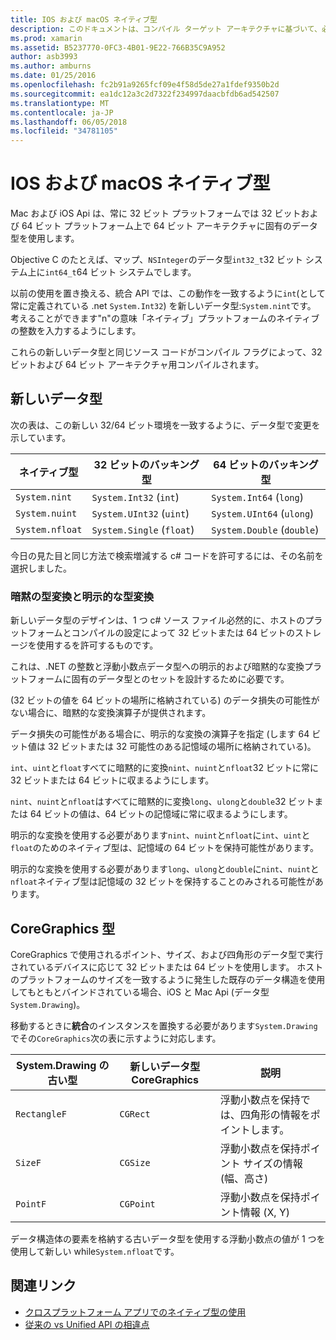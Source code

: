 ```yaml
---
title: IOS および macOS ネイティブ型
description: このドキュメントは、コンパイル ターゲット アーキテクチャに基づいて、必要に応じて、32 ビットおよび 64 ビットのネイティブ型に、Xamarin の Unified API が .NET 型をマップする方法を説明します。
ms.prod: xamarin
ms.assetid: B5237770-0FC3-4B01-9E22-766B35C9A952
author: asb3993
ms.author: amburns
ms.date: 01/25/2016
ms.openlocfilehash: fc2b91a9265fcf09e4f58d5de27a1fdef9350b2d
ms.sourcegitcommit: ea1dc12a3c2d7322f234997daacbfdb6ad542507
ms.translationtype: MT
ms.contentlocale: ja-JP
ms.lasthandoff: 06/05/2018
ms.locfileid: "34781105"
---
```

# <a name="native-types-for-ios-and-macos"></a>IOS および macOS ネイティブ型

Mac および iOS Api は、常に 32 ビット プラットフォームでは 32 ビットおよび 64 ビット プラットフォーム上で 64 ビット アーキテクチャに固有のデータ型を使用します。

Objective C のたとえば、マップ、`NSInteger`のデータ型`int32_t`32 ビット システム上に`int64_t`64 ビット システムでします。

以前の使用を置き換える、統合 API では、この動作を一致するように`int`(として常に定義されている .net `System.Int32`) を新しいデータ型:`System.nint`です。 考えることができます"n"の意味「ネイティブ」プラットフォームのネイティブの整数を入力するようにします。

これらの新しいデータ型と同じソース コードがコンパイル フラグによって、32 ビットおよび 64 ビット アーキテクチャ用コンパイルされます。

## <a name="new-data-types"></a>新しいデータ型

次の表は、この新しい 32/64 ビット環境を一致するように、データ型で変更を示しています。

|ネイティブ型|32 ビットのバッキング型|64 ビットのバッキング型|
|--- |--- |--- |
|`System.nint`|`System.Int32` (`int`)|`System.Int64` (`long`)|
|`System.nuint`|`System.UInt32` (`uint`)|`System.UInt64` (`ulong`)|
|`System.nfloat`|`System.Single` (`float`)|`System.Double` (`double`)|

今日の見た目と同じ方法で検索増減する c# コードを許可するには、その名前を選択しました。

### <a name="implicit-and-explicit-conversions"></a>暗黙の型変換と明示的な型変換

新しいデータ型のデザインは、1 つ c# ソース ファイル必然的に、ホストのプラットフォームとコンパイルの設定によって 32 ビットまたは 64 ビットのストレージを使用するを許可するものです。

これは、.NET の整数と浮動小数点データ型への明示的および暗黙的な変換プラットフォームに固有のデータ型とのセットを設計するために必要です。

(32 ビットの値を 64 ビットの場所に格納されている) のデータ損失の可能性がない場合に、暗黙的な変換演算子が提供されます。

データ損失の可能性がある場合に、明示的な変換の演算子を指定 (します 64 ビット値は 32 ビットまたは 32 可能性のある記憶域の場所に格納されている)。

 `int`、`uint`と`float`すべてに暗黙的に変換`nint`、`nuint`と`nfloat`32 ビットに常に 32 ビットまたは 64 ビットに収まるようにします。

 `nint`、`nuint`と`nfloat`はすべてに暗黙的に変換`long`、`ulong`と`double`32 ビットまたは 64 ビットの値は、64 ビットの記憶域に常に収まるようにします。

明示的な変換を使用する必要があります`nint`、`nuint`と`nfloat`に`int`、`uint`と`float`のためのネイティブ型は、記憶域の 64 ビットを保持可能性があります。

明示的な変換を使用する必要があります`long`、`ulong`と`double`に`nint`、`nuint`と`nfloat`ネイティブ型は記憶域の 32 ビットを保持することのみされる可能性があります。

## <a name="coregraphics-types"></a>CoreGraphics 型

CoreGraphics で使用されるポイント、サイズ、および四角形のデータ型で実行されているデバイスに応じて 32 ビットまたは 64 ビットを使用します。  ホストのプラットフォームのサイズを一致するように発生した既存のデータ構造を使用してもともとバインドされている場合、iOS と Mac Api (データ型`System.Drawing`)。

移動するときに**統合**のインスタンスを置換する必要があります`System.Drawing`でその`CoreGraphics`次の表に示すように対応します。

|System.Drawing の古い型|新しいデータ型 CoreGraphics|説明|
|--- |--- |--- |
|`RectangleF`|`CGRect`|浮動小数点を保持では、四角形の情報をポイントします。|
|`SizeF`|`CGSize`|浮動小数点を保持ポイント サイズの情報 (幅、高さ)|
|`PointF`|`CGPoint`|浮動小数点を保持ポイント情報 (X, Y)|

データ構造体の要素を格納する古いデータ型を使用する浮動小数点の値が 1 つを使用して新しい while`System.nfloat`です。

## <a name="related-links"></a>関連リンク

- [クロスプラットフォーム アプリでのネイティブ型の使用](~/cross-platform/macios/native-types-cross-platform.md)
- [従来の vs Unified API の相違点](https://developer.xamarin.com/releases/ios/api_changes/classic-vs-unified-8.6.0/)
